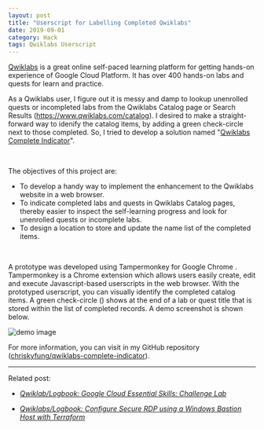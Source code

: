```yaml
---
layout: post
title: "Userscript for Labelling Completed Qwiklabs"
date: 2019-09-01
category: Hack
tags: Qwiklabs Userscript
---
```


[Qwiklabs](https://www.qwiklabs.com) is a great online self-paced learning platform for getting hands-on experience of Google Cloud Platform. It has over 400 hands-on labs and quests for learn and practice.

As a Qwiklabs user, I figure out it is messy and damp to lookup unenrolled quests or incompleted labs from the Qwiklabs Catalog page or Search Results (https://www.qwiklabs.com/catalog). I desired to make a straight-forward way to idenify the catalog items, by adding a green check-circle next to those completed. So, I tried to develop a solution named "[Qwiklabs Complete Indicator](https://github.com/chriskyfung/qwiklabs-complete-indicator)".

<br>

The objectives of this project are:
- To develop a handy way to implement the enhancement to the Qwiklabs website in a web browser.
- To indicate completed labs and quests in Qwiklabs Catalog pages, thereby easier to inspect the self-learning progress and look for unenrolled quests or incomplete labs.
- To design a location to store and update the name list of the completed items.

<br>

A prototype was developed using Tampermonkey <i class="fa fa-plug"></i> for Google Chrome <i class="fa fa-chrome"></i>. Tampermonkey is a Chrome extension which allows users easily create, edit and execute Javascript-based <i class="fa fa-code"></i> userscripts in the web browser. With the prototyped userscript, you can visually identify the completed catalog items. A green check-circle (<i class="fa fa-check-circle" style="color:green"></i>) shows at the end of a lab or quest title that is stored within the list of completed records. A demo screenshot is shown below.

![demo image](https://github.com/chriskyfung/qwiklabs-complete-indicator/raw/master/demo-image.png)

For more information, you can visit in my GitHub repository <i class="fa fa-github"></i> ([chriskyfung/qwiklabs-complete-indicator](https://github.com/chriskyfung/qwiklabs-complete-indicator)).


* * *

Related post:
- _[Qwiklab/Logbook: Google Cloud Essential Skills: Challenge Lab](/blog/2019/09/18/Google-Cloud-Essential-Skills-Challenge-Lab)_

- _[Qwiklabs/Logbook: Configure Secure RDP using a Windows Bastion Host with Terraform](/blog/2019/09/07/Configure-Windows-Bastion-Host-with-Terraform-on-GCP)_

